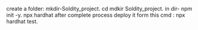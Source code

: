 create a folder: mkdir-Soldity_project.
cd mdkir Soldity_project.
in dir- npm init -y.
npx hardhat
after complete process deploy it form this cmd : npx hardhat test.
